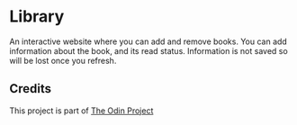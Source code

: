 # Library

An interactive website where you can add and remove books. 
You can add information about the book, and its read status.
Information is not saved so will be lost once you refresh. 

## Credits
This project is part of [The Odin Project](https://www.theodinproject.com/)